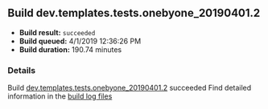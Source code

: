 ## Build dev.templates.tests.onebyone_20190401.2
- **Build result:** `succeeded`
- **Build queued:** 4/1/2019 12:36:26 PM
- **Build duration:** 190.74 minutes
### Details
Build [dev.templates.tests.onebyone_20190401.2](https://winappstudio.visualstudio.com/web/build.aspx?pcguid=a4ef43be-68ce-4195-a619-079b4d9834c2&builduri=vstfs%3a%2f%2f%2fBuild%2fBuild%2f27445) succeeded
Find detailed information in the [build log files](https://uwpctdiags.blob.core.windows.net/buildlogs/dev.templates.tests.onebyone_20190401.2_logs.zip)
